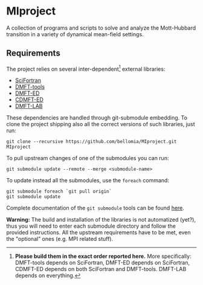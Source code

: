 # MIproject
A collection of programs and scripts to solve and analyze the Mott-Hubbard transition in a variety of dynamical mean-field settings.

## Requirements
The project relies on several inter-dependent[^1] external libraries:

[^1]: **Please build them in the exact order reported here.** More specifically: DMFT-tools depends on SciFortran, DMFT-ED depends on SciFortran, CDMFT-ED depends on both SciFortran and DMFT-tools. DMFT-LAB depends on everything.

- [SciFortran](lib/scifor)
- [DMFT-tools](lib/dmft-tools)
- [DMFT-ED](lib/dmft-ed)
- [CDMFT-ED](lib/cdmft-ed)
- [DMFT-LAB](lib/dmft-lab)

These dependencies are handled through git-submodule embedding. To clone the project shipping also all the correct versions of such libraries, just run:

```
git clone --recursive https://github.com/bellomia/MIproject.git MIproject
```

To pull upstream changes of one of the submodules you can run:

```
git submodule update --remote --merge <submodule-name>
```

To update instead all the submodules, use the `foreach` command:

```
git submodule foreach `git pull origin`
git submodule update
```

Complete documentation of the `git submodule` tools can be found [here](https://git-scm.com/book/en/v2/Git-Tools-Submodules).

**Warning:** The build and installation of the libraries is not automatized (yet?), thus you will need to enter each submodule directory and follow the provided instructions. All the upstream requirements have to be met, even the "optional" ones (e.g. MPI related stuff).
